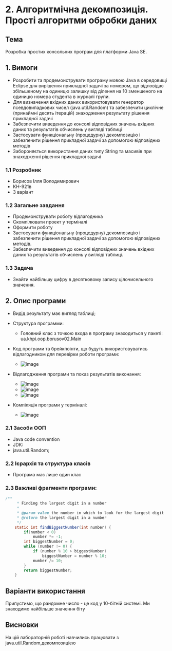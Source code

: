 # 2. Алгоритмічна декомпозиція. Прості алгоритми обробки даних

## Тема
Розробка простих консольних програм для платформи Java SE.
## 1. Вимоги
- Розробити та продемонструвати програму мовою Java в середовищі Eclipse для вирішення прикладної задачі за номером, що відповідає збільшеному на одиницю залишку від ділення на 10 зменшеного на одиницю номера студента в журналі групи.
- Для визначення вхідних даних використовувати генератор псевдовипадкових чисел (java.util.Random) та забезпечити циклічне (принаймні десять ітерацій) знаходження результату рішення прикладної задачі
- Забезпечити виведення до консолі відповідних значень вхідних даних та результатів обчислень у вигляді таблиці
- Застосувати функціональну (процедурну) декомпозицію і забезпечити рішення прикладної задачі за допомогою відповідних методів
- Забороняється використання даних типу String та масивів при знаходженні рішення прикладної задачі

### 1.1 Розробник
- Борисов Ілля Володимирович
- КН-921в
- 3 варіант

### 1.2 Загальне завдання
- Продемонструвати роботу відлагодника
- Скомпілювати проект у терміналі
- Оформити роботу
- Застосувати функціональну (процедурну) декомпозицію і забезпечити рішення прикладної задачі за допомогою відповідних методів.
- Забезпечити виведення до консолі відповідних значень вхідних даних та результатів обчислень у вигляді таблиці.




### 1.3 Задача
- Знайти найбільшу цифру в десятковому запису цілочисельного значення.



## 2. Опис програми
- Видід результату має вигляд таблиці;
- Структура программи:
  - Головний клас з точкою входа в програму знаходиться у пакеті: ua.khpi.oop.borusov02.Main
- Код програми та брейкпоінти, що будуть використовуватись відлагодником для перевірки роботи програми:
  - ![image](assets/debug1.jpg)

- Відлагодження програми та показ результатів виконання:
  - ![image](assets/debug2.jpg)
  - ![image](assets/debug3.jpg)
  - ![image](assets/debug4.jpg)
- Компіляція програми у терміналі:
  - ![image](assets/console.jpg)
  
### 2.1 Засоби ООП
- Java code convention
- JDK:
- java.util.Random;
  
### 2.2 Ієрархія та структура класів
- Програма має лише один клас
### 2.3 Важливі фрагменти програми:
~~~java
/**
     * Finding the largest digit in a number
     *
     * @param value the number in which to look for the largest digit
     * @return the largest digit in a number
     */
    static int findBiggestNumber(int number) {
        if(number < 0) 
        	number *= -1;
        int biggestNumber = 0;
        while (number != 0) {
            if (number % 10 > biggestNumber)
            	biggestNumber = number % 10;
            number /= 10;
        }
        return biggestNumber;
    }
~~~
## Варіанти використання
  Припустимо, що рандомне число - це код у 10-бітній системі. Ми знаходимо найбільше значення біту
## Висновки
На цій лабораторній роботі навчились працювати з java.util.Random,декомпозицією